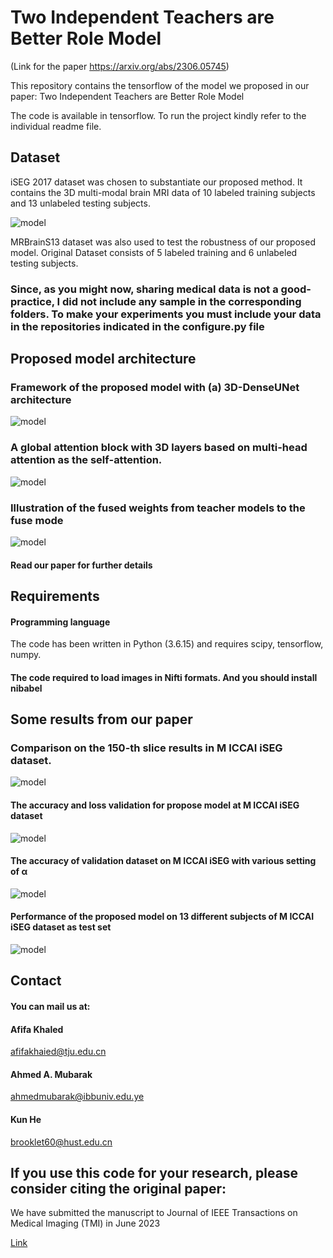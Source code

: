 
# Two Independent Teachers are Better Role Model


(Link for the paper https://arxiv.org/abs/2306.05745)
  

This repository contains the tensorflow  of the model we proposed in our paper: Two Independent Teachers are Better Role Model

The code is available in tensorflow. To run the project kindly refer to the individual readme file.





## Dataset


iSEG 2017 dataset was chosen to substantiate our proposed method. It contains the 3D multi-modal brain MRI data of 10 labeled training subjects and 13 unlabeled testing subjects.

   
![model](./MICCAIiSEG_dataset_example.jpg)





MRBrainS13 dataset was also used to test the robustness of our proposed model. Original Dataset consists of 5 labeled training and 6 unlabeled testing subjects. 



### Since, as you might now, sharing medical data is not a good-practice, I did not include any sample in the corresponding folders. To make your experiments you must include your data in the repositories indicated in the configure.py file


## Proposed model architecture



### Framework of the proposed model with (a) 3D-DenseUNet architecture 
![model](./Proposed_Model.jpg)

### A global attention block with 3D layers based on multi-head attention as the self-attention.
![model](./Proposed_Model2.jpg)

### Illustration of the fused weights from teacher models to the fuse mode
![model](./Proposed_Model3.jpg)


#### Read our paper for further details


##   Requirements
####  Programming language

The code has been written in Python (3.6.15) and requires
scipy,
tensorflow,
numpy.

#### The code required  to load images in Nifti formats. And  you should install nibabel

## Some results from our paper

### Comparison on the 150-th slice results in M ICCAI iSEG dataset.

![model](./Result.jpg)

#### The accuracy and loss validation for propose model at M ICCAI iSEG dataset

![model](./Accloss.jpg)


#### The accuracy of validation dataset on M ICCAI iSEG with various setting of α


![model](./Dif_alpha_values.jpg)


#### Performance of the proposed model on 13 different subjects of M ICCAI iSEG dataset as test set


![model](./DC.jpg)


## Contact

####  You can mail us at: 



#### Afifa Khaled 

afifakhaied@tju.edu.cn

#### Ahmed A. Mubarak

ahmedmubarak@ibbuniv.edu.ye

#### Kun He
brooklet60@hust.edu.cn




## If you use this code for your research, please consider citing the original paper:


We have submitted the manuscript to Journal of IEEE Transactions on Medical Imaging (TMI) in June 2023

[Link](https://arxiv.org/abs/2306.05745)
